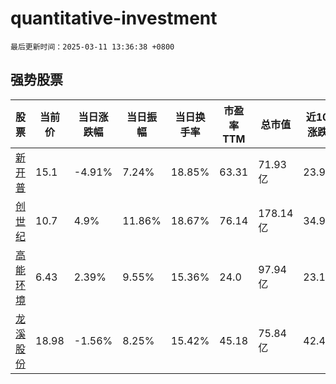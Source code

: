 # quantitative-investment

`最后更新时间：2025-03-11 13:36:38 +0800`

## 强势股票

|股票|当前价|当日涨跌幅|当日振幅|当日换手率|市盈率TTM|总市值|近10日涨跌幅|
|----|----|----|----|----|----|----|----|
|[新开普](https://xueqiu.com/S/SZ300248)|15.1|-4.91%|7.24%|18.85%|63.31|71.93亿|23.97%|
|[创世纪](https://xueqiu.com/S/SZ300083)|10.7|4.9%|11.86%|18.67%|76.14|178.14亿|34.93%|
|[高能环境](https://xueqiu.com/S/SH603588)|6.43|2.39%|9.55%|15.36%|24.0|97.94亿|23.18%|
|[龙溪股份](https://xueqiu.com/S/SH600592)|18.98|-1.56%|8.25%|15.42%|45.18|75.84亿|42.49%|
